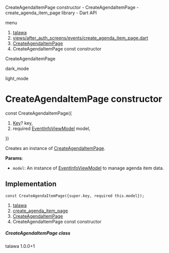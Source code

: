 




CreateAgendaItemPage constructor - CreateAgendaItemPage - create\_agenda\_item\_page library - Dart API







menu

1. [talawa](../../index.html)
2. [views/after\_auth\_screens/events/create\_agenda\_item\_page.dart](../../views_after_auth_screens_events_create_agenda_item_page/views_after_auth_screens_events_create_agenda_item_page-library.html)
3. [CreateAgendaItemPage](../../views_after_auth_screens_events_create_agenda_item_page/CreateAgendaItemPage-class.html)
4. CreateAgendaItemPage const constructor

CreateAgendaItemPage


dark\_mode

light\_mode




# CreateAgendaItemPage constructor


const
CreateAgendaItemPage({

1. [Key](https://api.flutter.dev/flutter/foundation/Key-class.html)? key,
2. required [EventInfoViewModel](../../view_model_after_auth_view_models_event_view_models_event_info_view_model/EventInfoViewModel-class.html) model,

})

Creates an instance of [CreateAgendaItemPage](../../views_after_auth_screens_events_create_agenda_item_page/CreateAgendaItemPage-class.html).

**Params**:

* `model`: An instance of [EventInfoViewModel](../../view_model_after_auth_view_models_event_view_models_event_info_view_model/EventInfoViewModel-class.html) to manage agenda item data.

## Implementation

```
const CreateAgendaItemPage({super.key, required this.model});
```

 


1. [talawa](../../index.html)
2. [create\_agenda\_item\_page](../../views_after_auth_screens_events_create_agenda_item_page/views_after_auth_screens_events_create_agenda_item_page-library.html)
3. [CreateAgendaItemPage](../../views_after_auth_screens_events_create_agenda_item_page/CreateAgendaItemPage-class.html)
4. CreateAgendaItemPage const constructor

##### CreateAgendaItemPage class





talawa
1.0.0+1






